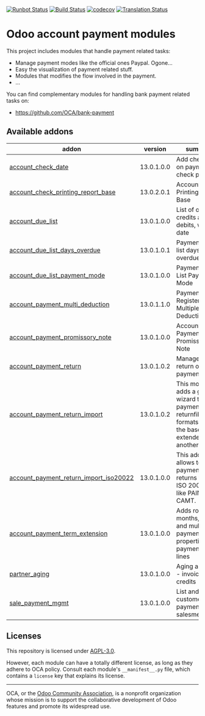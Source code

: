 [![Runbot Status](https://runbot.odoo-community.org/runbot/badge/flat/96/13.0.svg)](https://runbot.odoo-community.org/runbot/repo/github-com-oca-account-payment-96)
[![Build Status](https://travis-ci.com/OCA/account-payment.svg?branch=13.0)](https://travis-ci.com/OCA/account-payment)
[![codecov](https://codecov.io/gh/OCA/account-payment/branch/13.0/graph/badge.svg)](https://codecov.io/gh/OCA/account-payment)
[![Translation Status](https://translation.odoo-community.org/widgets/account-payment-13-0/-/svg-badge.svg)](https://translation.odoo-community.org/engage/account-payment-13-0/?utm_source=widget)

<!-- /!\ do not modify above this line -->

# Odoo account payment modules

This project includes modules that handle payment related tasks:

* Manage payment modes like the official ones Paypal. Ogone...
* Easy the visualization of payment related stuff.
* Modules that modifies the flow involved in the payment.
* ...

You can find complementary modules for handling bank payment related tasks on:

 * https://github.com/OCA/bank-payment

<!-- /!\ do not modify below this line -->

<!-- prettier-ignore-start -->

[//]: # (addons)

Available addons
----------------
addon | version | summary
--- | --- | ---
[account_check_date](account_check_date/) | 13.0.1.0.0 | Add check date on payment for check printing
[account_check_printing_report_base](account_check_printing_report_base/) | 13.0.2.0.1 | Account Check Printing Report Base
[account_due_list](account_due_list/) | 13.0.1.0.0 | List of open credits and debits, with due date
[account_due_list_days_overdue](account_due_list_days_overdue/) | 13.0.1.0.1 | Payments Due list days overdue
[account_due_list_payment_mode](account_due_list_payment_mode/) | 13.0.1.0.0 | Payment Due List Payment Mode
[account_payment_multi_deduction](account_payment_multi_deduction/) | 13.0.1.1.0 | Payment Register with Multiple Deduction
[account_payment_promissory_note](account_payment_promissory_note/) | 13.0.1.0.0 | Account Payment Promissory Note
[account_payment_return](account_payment_return/) | 13.0.1.0.2 | Manage the return of your payments
[account_payment_return_import](account_payment_return_import/) | 13.0.1.0.2 | This module adds a generic wizard to import payment returnfile formats. Is only the base to be extended by anothermodules
[account_payment_return_import_iso20022](account_payment_return_import_iso20022/) | 13.0.1.0.0 | This addon allows to import payment returns from ISO 20022 files like PAIN or CAMT.
[account_payment_term_extension](account_payment_term_extension/) | 13.0.1.0.0 | Adds rounding, months, weeks and multiple payment days properties on payment term lines
[partner_aging](partner_aging/) | 13.0.1.0.0 | Aging as a view - invoices and credits
[sale_payment_mgmt](sale_payment_mgmt/) | 13.0.1.0.0 | List and create customer payments for salesmen

[//]: # (end addons)

<!-- prettier-ignore-end -->

## Licenses

This repository is licensed under [AGPL-3.0](LICENSE).

However, each module can have a totally different license, as long as they adhere to OCA
policy. Consult each module's `__manifest__.py` file, which contains a `license` key
that explains its license.

----

OCA, or the [Odoo Community Association](http://odoo-community.org/), is a nonprofit
organization whose mission is to support the collaborative development of Odoo features
and promote its widespread use.
